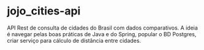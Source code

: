 # jojo_cities-api
API Rest de consulta de cidades do Brasil com dados comparativos.  A ideia é navegar pelas boas práticas de Java e do Spring, popular o BD Postgres, criar serviço para cálculo de distância entre cidades.
